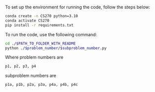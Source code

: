 To set up the environment for running the code, follow the steps below:
```bash
conda create -n CS270 python=3.10
conda activate CS270
pip install -r requirements.txt
```

To run the code, use the following command:
```bash
cd ./$PATH_TO_FOLDER_WITH_README
python ./$problem_number/$subproblem_number.py
```

Where problem numbers are
```bash
p1, p2, p3, p4
```

subproblem numbers are
```bash
p1a, p1b, p2a, p3a, p4a, p4b, p4c
```
